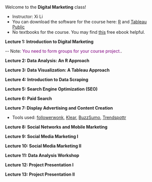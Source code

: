 Welcome to the **Digital Marketing** class!

- Instructor: Xi Li
- You can download the software for the course here: [R](https://cloud.r-project.org/) and [Tableau Public](https://public.tableau.com/en-us/s/)
- No textbooks for the course. You may find [this](https://www.redandyellow.co.za/content/uploads/2018/06/RedYellow_eMarketing_Textbook_6thEdition.pdf) free ebook helpful.

**Lecture 1: Introduction to Digital Marketing**

-- Note: <span style="color:purple">You need to form groups for your course project.</span>.

**Lecture 2: Data Analysis: An R Approach**

**Lecture 3: Data Visualization: A Tableau Approach**

**Lecture 4: Introduction to Data Scraping**

**Lecture 5: Search Engine Optimization (SEO)**

**Lecture 6: Paid Search**

**Lecture 7: Display Advertising and Content Creation**

- Tools used: [followerwonk](https://moz.com/followerwonk/), [Klear](https://klear.com/), [BuzzSumo](https://buzzsumo.com/), [Trendspottr](http://trendspottr.com/)

**Lecture 8: Social Networks and Mobile Marketing**

**Lecture 9: Social Media Marketing I**

**Lecture 10: Social Media Marketing II**

**Lecture 11: Data Analysis Workshop**

**Lecture 12: Project Presentation I**

**Lecture 13: Project Presentation II**
